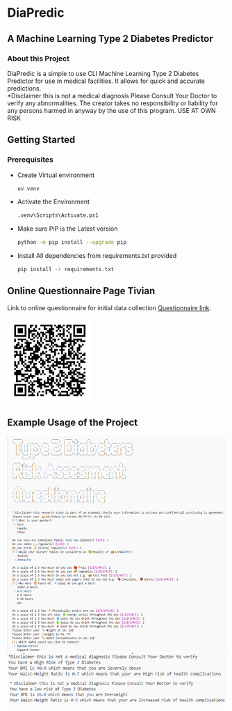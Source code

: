 # DiaPredic
## A Machine Learning Type 2 Diabetes Predictor

### About this Project 
DiaPredic is a simple to use CLI Machine Learning Type 2 Diabetes Predictor for use in medical facilities. It allows for quick and accurate predictions. <br/> 
*Disclaimer this is not a medical diagnosis Please Consult Your Doctor to verify any abnormalities. The creator takes no responsibility or liability for any persons harmed in anyway by the use of this program. USE AT OWN RISK

## Getting Started
### Prerequisites
* Create Virtual environment
  ```sh
  uv venv
  ```
* Activate the Environment
   ```sh
   .venv\Scripts\Activate.ps1
   ```
* Make sure PiP is the Latest version
   ```sh
   python -m pip install --upgrade pip
   ```

* Install All dependencies from requirements.txt provided
   ```sh
   pip install -r requirements.txt
   ```


## Online Questionnaire Page Tivian
Link to online questionnaire for initial data collection [Questionnaire link](https://uc2456.customervoice360.com/uc/ype-2-Diabetes-Risk-Assesment-Data-Collection/). <br/>

![QR code of Tivian questionnaire](/assets/images/qr.png)<br/>

## Example Usage of the Project
![Screenshot of Filled in Questionnaire](/assets/images/Questionnaire%20filled.png)
![Screenshot of High Risk result from Questionnaire](/assets/images/High%20Risk%20result.png)
![Screenshot of Low Risk result from Questionnaire](/assets/images/Low%20Risk%20Result.png)
